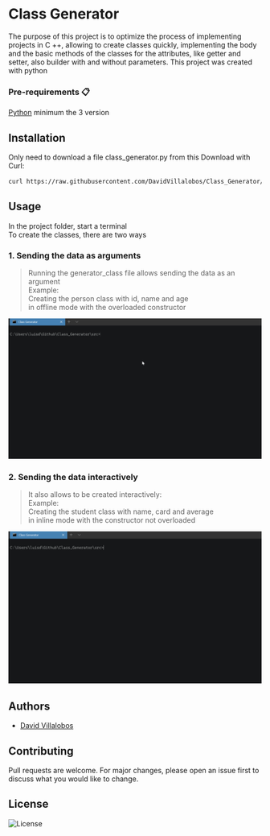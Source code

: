 # Class Generator
The purpose of this project is to optimize the process of implementing projects in C ++, allowing to create classes quickly, implementing the body and the basic methods of the classes for the attributes, like getter and setter, also builder with and without parameters. This project was created with python
### Pre-requirements 📋

[Python](https://www.python.org/) minimum the 3 version
## Installation
Only need to download a file class_generator.py from this 
Download with Curl:
```bash
curl https://raw.githubusercontent.com/DavidVillalobos/Class_Generator/master/src/class_generator.py --output class_generator.py
```
## Usage  
In the project folder, start a terminal  
To create the classes, there are two ways 
### 1. Sending the data as arguments
> Running the generator_class file allows sending the data as an argument  
Example:    
Creating the person class with id, name and age    
in offline mode with the overloaded constructor  

![Pass Arguments](res/pass_arguments.gif)    

### 2. Sending the data interactively
> It also allows to be created interactively:    
Example:  
Creating the student class with name, card and average   
in inline mode with the constructor not overloaded   

![Interactive](res/interactive.gif)    

## Authors
 * [David Villalobos](https://github.com/DavidVillalobos)
## Contributing
Pull requests are welcome. For major changes, please open an issue first to discuss what you would like to change.
## License
![License](https://img.shields.io/bower/l/bootstrap)